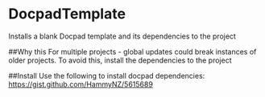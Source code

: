 DocpadTemplate
==============
Installs a blank Docpad template and its dependencies to the project

##Why this 
For multiple projects - global updates could break instances of older projects. To avoid this, install the dependencies to the project

##Install
Use the following to install docpad dependencies: https://gist.github.com/HammyNZ/5615689
